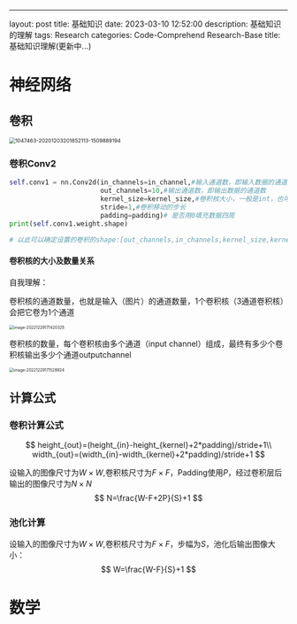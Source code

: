 ---
layout: post
title: 基础知识
date: 2023-03-10 12:52:00
description: 基础知识的理解
tags: Research
categories: Code-Comprehend Research-Base
title: 基础知识理解(更新中...)
# 神经网络

## 卷积

<img src="https://mz-pico-1311932519.cos.ap-nanjing.myqcloud.com/image/1047463-20201203201852113-1509889194.png" alt="1047463-20201203201852113-1509889194" style="zoom: 67%;" />

### 卷积Conv2

```python
self.conv1 = nn.Conv2d(in_channels=in_channel,#输入通道数，即输入数据的通道数
                       out_channels=10,#输出通道数，即输出数据的通道数
                       kernel_size=kernel_size,#卷积核大小，一般是int，也可tuple，如3【表示3x3】；（5，4）【表示5x4】
                       stride=1,#卷积移动的步长
                       padding=padding)# 是否用0填充数据四周
print(self.conv1.weight.shape)

# 以此可以确定设置的卷积的shape:[out_channels,in_channels,kernel_size,kernel_size]
```

#### 卷积核的大小及数量关系

自我理解：

卷积核的通道数量，也就是输入（图片）的通道数量，1个卷积核（3通道卷积核）会把它卷为1个通道

<img src="https://mz-pico-1311932519.cos.ap-nanjing.myqcloud.com/image/image-20221229171420325.png" alt="image-20221229171420325" style="zoom:50%;" />

卷积核的数量，每个卷积核由多个通道（input channel）组成，最终有多少个卷积核输出多少个通道outputchannel

<img src="https://mz-pico-1311932519.cos.ap-nanjing.myqcloud.com/image/image-20221229171528924.png" alt="image-20221229171528924" style="zoom:50%;" />



## 计算公式

### 卷积计算公式

$$
height_{out}=(height_{in}-height_{kernel}+2*padding)/stride+1\\
width_{out}=(width_{in}-width_{kernel}+2*padding)/stride+1
$$



设输入的图像尺寸为$W\times W$,卷积核尺寸为$F\times F$，Padding使用$P$，经过卷积层后输出的图像尺寸为$N\times N$
$$
N=\frac{W-F+2P}{S}+1
$$

### 池化计算

设输入的图像尺寸为$W\times W$,卷积核尺寸为$F\times F$，步幅为$S$，池化后输出图像大小：
$$
W=\frac{W-F}{S}+1
$$

# 数学

